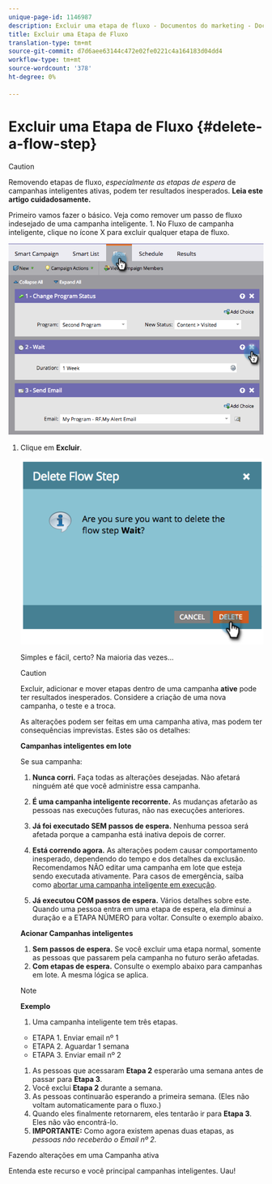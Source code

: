 ```yaml
---
unique-page-id: 1146987
description: Excluir uma etapa de fluxo - Documentos do marketing - Documentação do produto
title: Excluir uma Etapa de Fluxo
translation-type: tm+mt
source-git-commit: d7d6aee63144c472e02fe0221c4a164183d04dd4
workflow-type: tm+mt
source-wordcount: '378'
ht-degree: 0%

---
```



# Excluir uma Etapa de Fluxo {#delete-a-flow-step}

>[!CAUTION]
>
>Removendo etapas de fluxo, *especialmente as etapas de espera* de campanhas inteligentes ativas, podem ter resultados inesperados. **Leia este artigo cuidadosamente.**

Primeiro vamos fazer o básico. Veja como remover um passo de fluxo indesejado de uma campanha inteligente. 1. No Fluxo de campanha inteligente, clique no ícone X para excluir qualquer etapa de fluxo.

![](assets/image2014-9-22-13-3a52-3a20.png)

1. Clique em **Excluir**.

   ![](assets/image2014-9-22-13-3a55-3a25.png)

   Simples e fácil, certo? Na maioria das vezes...

   >[!CAUTION]
   >
   >Excluir, adicionar e mover etapas dentro de uma campanha **ative** pode ter resultados inesperados. Considere a criação de uma nova campanha, o teste e a troca.

   As alterações podem ser feitas em uma campanha ativa, mas podem ter consequências imprevistas. Estes são os detalhes:

   **Campanhas inteligentes em lote**

   Se sua campanha:

   1. **Nunca corri.** Faça todas as alterações desejadas. Não afetará ninguém até que você administre essa campanha.
   1. **É uma campanha inteligente recorrente.** As mudanças afetarão as pessoas nas execuções futuras, não nas execuções anteriores.
   1. **Já foi executado SEM passos de espera.** Nenhuma pessoa será afetada porque a campanha está inativa depois de correr.
   1. **Está correndo agora.** As alterações podem causar comportamento inesperado, dependendo do tempo e dos detalhes da exclusão. Recomendamos NÃO editar uma campanha em lote que esteja sendo executada ativamente. Para casos de emergência, saiba como [abortar uma campanha inteligente em execução](../../../../product-docs/core-marketo-concepts/smart-campaigns/using-smart-campaigns/abort-a-smart-campaign.md).

   1. **Já executou COM passos de espera.** Vários detalhes sobre este.\
      Quando uma pessoa entra em uma etapa de espera, ela diminui a duração e a ETAPA NÚMERO para voltar. Consulte o exemplo abaixo.

   **Acionar Campanhas inteligentes**

   1. **Sem passos de espera.** Se você excluir uma etapa normal, somente as pessoas que passarem pela campanha no futuro serão afetadas.
   1. **Com etapas de espera.** Consulte o exemplo abaixo para campanhas em lote. A mesma lógica se aplica.

   >[!NOTE]
   >
   >**Exemplo**
   >
   >    
   >    
   >1. Uma campanha inteligente tem três etapas.
   >
   >   * ETAPA 1. Enviar email nº 1
   >   * ETAPA 2. Aguardar 1 semana
   >   * ETAPA 3. Enviar email nº 2
   >
   >1. As pessoas que acessaram **Etapa 2** esperarão uma semana antes de passar para **Etapa 3**.
   >1. Você exclui **Etapa 2** durante a semana.
   >1. As pessoas continuarão esperando a primeira semana. (Eles não voltam automaticamente para o fluxo.)
   >1. Quando eles finalmente retornarem, eles tentarão ir para **Etapa 3**. Eles não vão encontrá-lo.
   >1. **IMPORTANTE:** Como agora existem apenas duas etapas, as  *pessoas não receberão o Email nº 2.*


Fazendo alterações em uma Campanha ativa

Entenda este recurso e você principal campanhas inteligentes. Uau!
